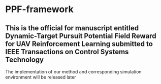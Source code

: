 # PPF-framework
## This is the official for manuscript entitled Dynamic-Target Pursuit Potential Field Reward for UAV Reinforcement Learning submitted to IEEE Transactions on Control Systems Technology

The implementation of our method and corresponding simulation environment will be released later
